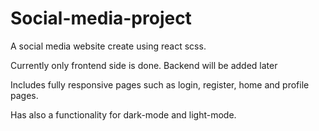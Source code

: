 # Social-media-project

A social media website create using react scss.

Currently only frontend side is done. Backend will be added later

Includes fully responsive pages such as login, register, home and profile pages.

Has also a functionality for dark-mode and light-mode.

